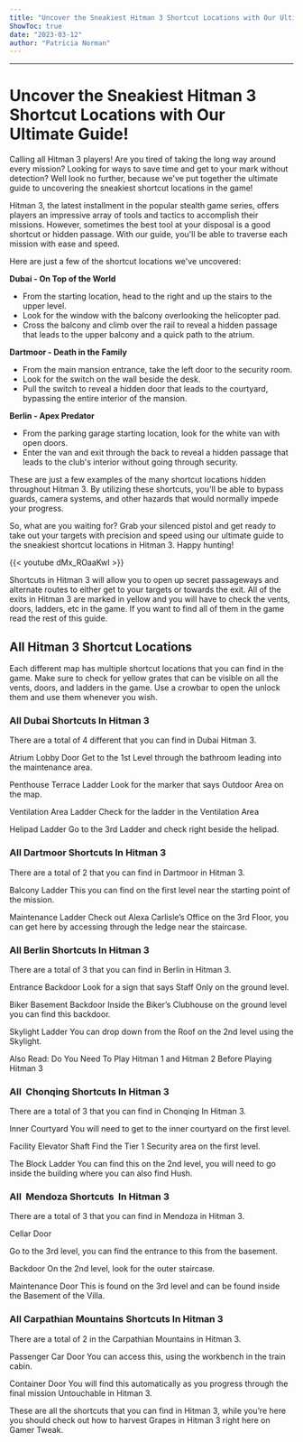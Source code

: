 ```yaml
---
title: "Uncover the Sneakiest Hitman 3 Shortcut Locations with Our Ultimate Guide!"
ShowToc: true 
date: "2023-03-12"
author: "Patricia Norman"
---
```

*****
# Uncover the Sneakiest Hitman 3 Shortcut Locations with Our Ultimate Guide!

Calling all Hitman 3 players! Are you tired of taking the long way around every mission? Looking for ways to save time and get to your mark without detection? Well look no further, because we've put together the ultimate guide to uncovering the sneakiest shortcut locations in the game!

Hitman 3, the latest installment in the popular stealth game series, offers players an impressive array of tools and tactics to accomplish their missions. However, sometimes the best tool at your disposal is a good shortcut or hidden passage. With our guide, you'll be able to traverse each mission with ease and speed.

Here are just a few of the shortcut locations we've uncovered:

**Dubai - On Top of the World**
- From the starting location, head to the right and up the stairs to the upper level.
- Look for the window with the balcony overlooking the helicopter pad.
- Cross the balcony and climb over the rail to reveal a hidden passage that leads to the upper balcony and a quick path to the atrium.

**Dartmoor - Death in the Family**
- From the main mansion entrance, take the left door to the security room.
- Look for the switch on the wall beside the desk.
- Pull the switch to reveal a hidden door that leads to the courtyard, bypassing the entire interior of the mansion.

**Berlin - Apex Predator**
- From the parking garage starting location, look for the white van with open doors.
- Enter the van and exit through the back to reveal a hidden passage that leads to the club's interior without going through security.

These are just a few examples of the many shortcut locations hidden throughout Hitman 3. By utilizing these shortcuts, you'll be able to bypass guards, camera systems, and other hazards that would normally impede your progress.

So, what are you waiting for? Grab your silenced pistol and get ready to take out your targets with precision and speed using our ultimate guide to the sneakiest shortcut locations in Hitman 3. Happy hunting!

{{< youtube dMx_ROaaKwI >}} 



Shortcuts in Hitman 3 will allow you to open up secret passageways and alternate routes to either get to your targets or towards the exit. All of the exits in Hitman 3 are marked in yellow and you will have to check the vents, doors, ladders, etc in the game. If you want to find all of them in the game read the rest of this guide.
 
## All Hitman 3 Shortcut Locations
 
Each different map has multiple shortcut locations that you can find in the game. Make sure to check for yellow grates that can be visible on all the vents, doors, and ladders in the game. Use a crowbar to open the unlock them and use them whenever you wish.
 

 
### All Dubai Shortcuts In Hitman 3
 
There are a total of 4 different that you can find in Dubai Hitman 3.
 
Atrium Lobby Door
Get to the 1st Level through the bathroom leading into the maintenance area.
 
Penthouse Terrace Ladder
Look for the marker that says Outdoor Area on the map.
 
Ventilation Area Ladder
Check for the ladder in the Ventilation Area
 
Helipad Ladder
Go to the 3rd Ladder and check right beside the helipad.
 
### All Dartmoor Shortcuts In Hitman 3
 
There are a total of 2 that you can find in Dartmoor in Hitman 3.
 
Balcony Ladder
This you can find on the first level near the starting point of the mission.
 
Maintenance Ladder
Check out Alexa Carlisle’s Office on the 3rd Floor, you can get here by accessing through the ledge near the staircase.
 
### All Berlin Shortcuts In Hitman 3
 
There are a total of 3 that you can find in Berlin in Hitman 3.
 
Entrance Backdoor
Look for a sign that says Staff Only on the ground level.
 
Biker Basement Backdoor
Inside the Biker’s Clubhouse on the ground level you can find this backdoor.
 
Skylight Ladder
You can drop down from the Roof on the 2nd level using the Skylight.
 
Also Read: Do You Need To Play Hitman 1 and Hitman 2 Before Playing Hitman 3
 
### All  Chonqing Shortcuts In Hitman 3
 
There are a total of 3 that you can find in Chonqing In Hitman 3.
 
Inner Courtyard
You will need to get to the inner courtyard on the first level.
 
Facility Elevator Shaft
Find the Tier 1 Security area on the first level.
 
The Block Ladder
You can find this on the 2nd level, you will need to go inside the building where you can also find Hush.
 
### All  Mendoza Shortcuts  In Hitman 3
 
There are a total of 3 that you can find in Mendoza in Hitman 3.
 
Cellar Door
 
Go to the 3rd level, you can find the entrance to this from the basement.
 
Backdoor
On the 2nd level, look for the outer staircase.
 
Maintenance Door
This is found on the 3rd level and can be found inside the Basement of the Villa.
 
### All Carpathian Mountains Shortcuts In Hitman 3
 
There are a total of 2 in the Carpathian Mountains in Hitman 3.
 
Passenger Car Door
You can access this, using the workbench in the train cabin.
 
Container Door
You will find this automatically as you progress through the final mission Untouchable in Hitman 3.
 
These are all the shortcuts that you can find in Hitman 3, while you’re here you should check out how to harvest Grapes in Hitman 3 right here on Gamer Tweak.




